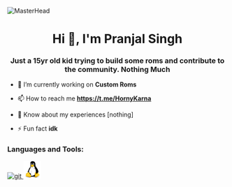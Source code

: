 ![MasterHead](https://camo.githubusercontent.com/63371d36886ee658f5a97401f393e1ab1684b2fd3de674b8f5efc7d410b2a3d0/68747470733a2f2f6d656469612e67697068792e636f6d2f6d656469612f57556c706c634d704f43456d5447427442572f67697068792e676966)
<h1 align="center">Hi 👋, I'm Pranjal Singh</h1>
<h3 align="center">Just a 15yr old kid trying to build some roms and contribute to the community. Nothing Much</h3>

- 🔭 I’m currently working on **Custom Roms**

- 📫 How to reach me **https://t.me/HornyKarna**

- 📄 Know about my experiences [nothing]

- ⚡ Fun fact **idk**

<h3 align="left">Languages and Tools:</h3>
<p align="left"> <a href="https://git-scm.com/" target="_blank" rel="noreferrer"> <img src="https://www.vectorlogo.zone/logos/git-scm/git-scm-icon.svg" alt="git" width="40" height="40"/> </a> <a href="https://www.linux.org/" target="_blank" rel="noreferrer"> <img src="https://raw.githubusercontent.com/devicons/devicon/master/icons/linux/linux-original.svg" alt="linux" width="40" height="40"/> </a> </p>
